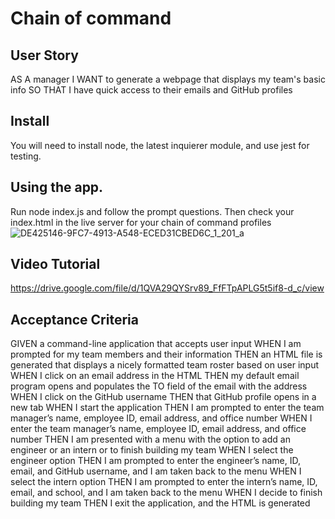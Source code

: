 # Chain of command

## User Story
AS A manager
I WANT to generate a webpage that displays my team's basic info
SO THAT I have quick access to their emails and GitHub profiles

## Install
You will need to install node, the latest inquierer module, and use jest for testing. 

## Using the app.
Run node index.js and follow the prompt questions.
Then check your index.html in the live server for your chain of command profiles
![DE425146-9FC7-4913-A548-ECED31CBED6C_1_201_a](https://user-images.githubusercontent.com/117424603/229944115-d4b73df1-5e70-46eb-8f68-cf7287760430.jpeg)

## Video Tutorial
https://drive.google.com/file/d/1QVA29QYSrv89_FfFTpAPLG5t5if8-d_c/view

## Acceptance Criteria
GIVEN a command-line application that accepts user input
WHEN I am prompted for my team members and their information
THEN an HTML file is generated that displays a nicely formatted team roster based on user input
WHEN I click on an email address in the HTML
THEN my default email program opens and populates the TO field of the email with the address
WHEN I click on the GitHub username
THEN that GitHub profile opens in a new tab
WHEN I start the application
THEN I am prompted to enter the team manager’s name, employee ID, email address, and office number
WHEN I enter the team manager’s name, employee ID, email address, and office number
THEN I am presented with a menu with the option to add an engineer or an intern or to finish building my team
WHEN I select the engineer option
THEN I am prompted to enter the engineer’s name, ID, email, and GitHub username, and I am taken back to the menu
WHEN I select the intern option
THEN I am prompted to enter the intern’s name, ID, email, and school, and I am taken back to the menu
WHEN I decide to finish building my team
THEN I exit the application, and the HTML is generated
